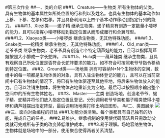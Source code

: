 #第三次作业 
##一、类的介绍 
###1、Creature——生物类 
所有生物体的父类。具有生物体的基本属性如所处位置的行和列以及姓名。也具有生物体的基本动作如上移、下移、左移和右移。并且具备利用以上四个基本动作移动到指定行列的能力。 
####1.1、Xiezi类——蝎子精 
继承生物类，蝎子精具有创造一定数量小喽啰的能力，且可以指挥小喽啰移动到指定位置从而形成雁行和合翼阵型。 
####1.2、Xiaoyao类——小喽啰类 
继承生物类，无其他特殊功能。 
####1.3、Snake类——蛇精类 
继承生物类，无其他特殊功能。 
####1.4、Old_man类——老爷爷类 
继承生物类，老爷爷具有创造七个特定葫芦娃的能力，且可以指挥葫芦娃按照大小排成一字长蛇阵。 
####1.5、Hulu类——葫芦娃类 
继承生物类，且具有观察自己所处位置是否符合长蛇阵要求的能力。如不符合可按照老爷爷指令移动到特定位置。 
###2、Ground类——场地类 
拥有可容纳N*N个生物体的空间，数组中的每一项都是生物体类的对象，具有入驻生物体登记的能力，且可以在当前空间中已有生物体的情况下，将已有生物体驱逐至其他空地，将后来生物体放入的能力。且可以注销生物体，将生物体占地重新变为空地。最后可以按照顺序输出整个空间中的所有生物体姓名。 
###3、Master——主类 
创造场地，创造老爷爷、蝎子精、蛇精并将他们放入指定位置且登记。分别调用老爷爷类和蝎子精类使得小喽啰和葫芦娃摆出指定阵型，最后调用场地类打印出响应图形。 
##二、类图展示 
![](http://www.plantuml.com/plantuml/png/bPBDZjCm4CVlUGeVWzHT2Qv5Q147zh3B8dfPL5NHRE9rh3gUo1zjGk7TSIPniD8Mn2LsVlCnyn_FdNLWd6zKLYgmbdqo79mt_9GnngHspE1nLQ9Q3_yRPwGMJ4F3wV-0icAFUE25R_Ct2rJXKPz1nL_T6JHIrEVKuO1-JNqzgQfeG5DRzrvvjjtLuQ2OoPPJkwlXMwvYgqbMafP_DkXrnGGTYVK1jR0Qzdpf4LkWidFzlnHxGLGSTCY8--8LpH5CbLFFDVdB9EUpv3ya9NsMW3rWqDMDDyf5TghLKMp__yA-W-v2n5NxFU_bDSsngxJ3QyfZo6OO8WNGxL_kOsNoZxiNPh3TVJG6-dNSmYzq6tqfeqxrrw05Brgq-PoYJEpVk93MSNFP-e02lRji-sf2hGAKIbVn4OPafsJp68xddoTZtV1TprDWj5gZY7JKoqTCQc-u8qa9Uce3a4wYVdiPlvjmwr-KB9bruC91JWr8dK_pt-x024kIPjdlVzxSH3qBEkpk0f781IEX2pRjJ3Q9ne2YGpREaLYico2ga09Adu8nPnRVuFRsGqGKcu8xhYlVgDy0)
##三、面向对象编程的好处 
###1.功能分类清晰。每个类都具有自己独有的功能，完成自己的任务。
###2.易维护。继承机制的使用使代码简洁且只需改动父类就可完成所有子类的改变降低维护成本。
###3.易于理解。场地容纳生物体，生物体就是场地中的一部分，使用聚合使得两者关系清楚。
